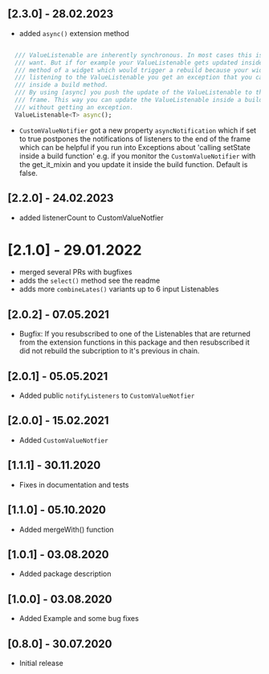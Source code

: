 ## [2.3.0] - 28.02.2023

* added `async()` extension method

```dart

  /// ValueListenable are inherently synchronous. In most cases this is what you
  /// want. But if for example your ValueListenable gets updated inside a build
  /// method of a widget which would trigger a rebuild because your widgets is
  /// listening to the ValueListenable you get an exception that you called setState
  /// inside a build method.
  /// By using [async] you push the update of the ValueListenable to the next
  /// frame. This way you can update the ValueListenable inside a build method
  /// without getting an exception.
  ValueListenable<T> async();
```
* `CustomValueNotifier` got a new property `asyncNotification` which if set to true postpones the notifications of listeners to the end of the frame which can be helpful if you run into Exceptions about 'calling setState inside a build function' e.g. if you monitor the `CustomValueNotifier` with the get_it_mixin and you update it inside the build function. Default is false.

## [2.2.0] - 24.02.2023

* added listenerCount to CustomValueNotfier

# [2.1.0] - 29.01.2022

* merged several PRs with bugfixes
* adds the `select()` method see the readme
* adds more `combineLates()` variants up to 6 input Listenables
## [2.0.2] - 07.05.2021

* Bugfix: If you resubscribed to one of the Listenables that are returned from the extension functions in this package and then resubscribed it did not rebuild the subcription to it's previous in chain.

## [2.0.1] - 05.05.2021

* Added public `notifyListeners` to `CustomValueNotfier` 

## [2.0.0] - 15.02.2021

* Added `CustomValueNotfier` 
## [1.1.1] - 30.11.2020

* Fixes in documentation and tests 
## [1.1.0] - 05.10.2020

* Added mergeWith() function

## [1.0.1] - 03.08.2020

* Added package description

## [1.0.0] - 03.08.2020

* Added Example and some bug fixes

## [0.8.0] - 30.07.2020

* Initial release
